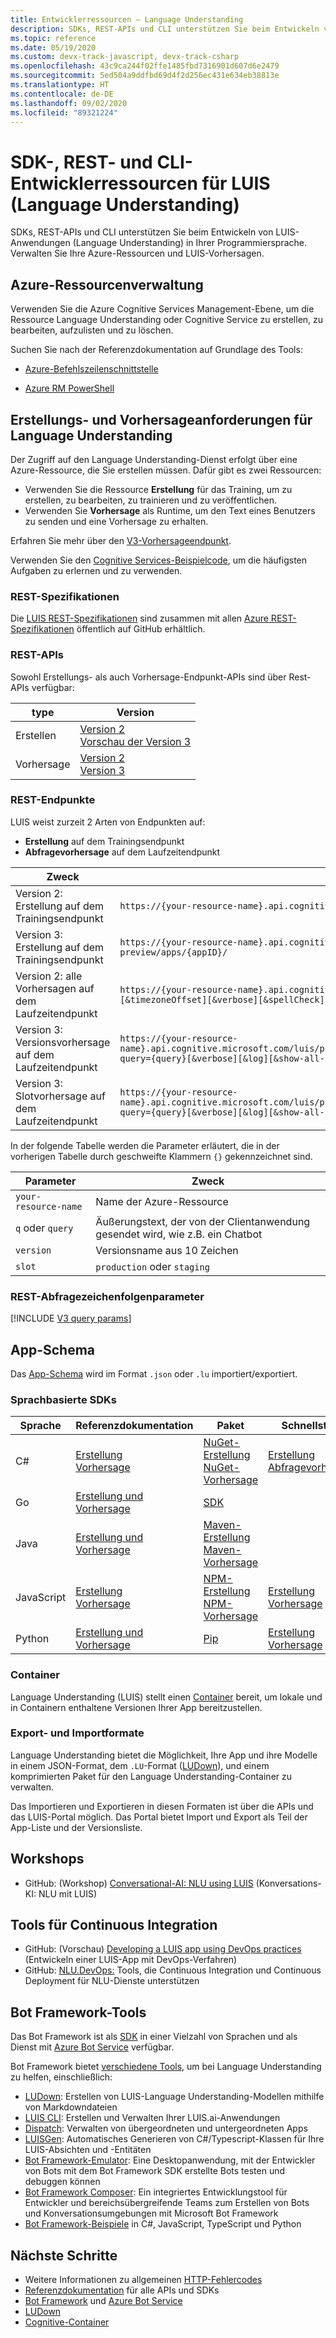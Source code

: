 ```yaml
---
title: Entwicklerressourcen – Language Understanding
description: SDKs, REST-APIs und CLI unterstützen Sie beim Entwickeln von LUIS-Anwendungen (Language Understanding) in Ihrer Programmiersprache. Verwalten Sie Ihre Azure-Ressourcen und LUIS-Vorhersagen.
ms.topic: reference
ms.date: 05/19/2020
ms.custom: devx-track-javascript, devx-track-csharp
ms.openlocfilehash: 43c9ca244f02ffe1485fbd7316901d607d6e2479
ms.sourcegitcommit: 5ed504a9ddfbd69d4f2d256ec431e634eb38813e
ms.translationtype: HT
ms.contentlocale: de-DE
ms.lasthandoff: 09/02/2020
ms.locfileid: "89321224"
---
```

# <a name="sdk-rest-and-cli-developer-resources-for-language-understanding-luis"></a>SDK-, REST- und CLI-Entwicklerressourcen für LUIS (Language Understanding)

SDKs, REST-APIs und CLI unterstützen Sie beim Entwickeln von LUIS-Anwendungen (Language Understanding) in Ihrer Programmiersprache. Verwalten Sie Ihre Azure-Ressourcen und LUIS-Vorhersagen.

## <a name="azure-resource-management"></a>Azure-Ressourcenverwaltung

Verwenden Sie die Azure Cognitive Services Management-Ebene, um die Ressource Language Understanding oder Cognitive Service zu erstellen, zu bearbeiten, aufzulisten und zu löschen.

Suchen Sie nach der Referenzdokumentation auf Grundlage des Tools:

* [Azure-Befehlszeilenschnittstelle](https://docs.microsoft.com/cli/azure/cognitiveservices#az-cognitiveservices-list)

* [Azure RM PowerShell](https://docs.microsoft.com/powershell/module/azurerm.cognitiveservices/?view=azurermps-4.4.1#cognitive_services)


## <a name="language-understanding-authoring-and-prediction-requests"></a>Erstellungs- und Vorhersageanforderungen für Language Understanding

Der Zugriff auf den Language Understanding-Dienst erfolgt über eine Azure-Ressource, die Sie erstellen müssen. Dafür gibt es zwei Ressourcen:

* Verwenden Sie die Ressource **Erstellung** für das Training, um zu erstellen, zu bearbeiten, zu trainieren und zu veröffentlichen.
* Verwenden Sie **Vorhersage** als Runtime, um den Text eines Benutzers zu senden und eine Vorhersage zu erhalten.

Erfahren Sie mehr über den [V3-Vorhersageendpunkt](luis-migration-api-v3.md).

Verwenden Sie den [Cognitive Services-Beispielcode](https://github.com/Azure-Samples/cognitive-services-quickstart-code), um die häufigsten Aufgaben zu erlernen und zu verwenden.

### <a name="rest-specifications"></a>REST-Spezifikationen

Die [LUIS REST-Spezifikationen](https://github.com/Azure/azure-rest-api-specs/tree/master/specification/cognitiveservices/data-plane/LUIS) sind zusammen mit allen [Azure REST-Spezifikationen](https://github.com/Azure/azure-rest-api-specs) öffentlich auf GitHub erhältlich.

### <a name="rest-apis"></a>REST-APIs

Sowohl Erstellungs- als auch Vorhersage-Endpunkt-APIs sind über Rest-APIs verfügbar:

|type|Version|
|--|--|
|Erstellen|[Version 2](https://go.microsoft.com/fwlink/?linkid=2092087)<br>[Vorschau der Version 3](https://westeurope.dev.cognitive.microsoft.com/docs/services/luis-programmatic-apis-v3-0-preview)|
|Vorhersage|[Version 2](https://go.microsoft.com/fwlink/?linkid=2092356)<br>[Version 3](https://westcentralus.dev.cognitive.microsoft.com/docs/services/luis-endpoint-api-v3-0/)|

### <a name="rest-endpoints"></a>REST-Endpunkte

LUIS weist zurzeit 2 Arten von Endpunkten auf:

* **Erstellung** auf dem Trainingsendpunkt
* **Abfragevorhersage** auf dem Laufzeitendpunkt

|Zweck|URL|
|--|--|
|Version 2: Erstellung auf dem Trainingsendpunkt|`https://{your-resource-name}.api.cognitive.microsoft.com/luis/api/v2.0/apps/{appID}/`|
|Version 3: Erstellung auf dem Trainingsendpunkt|`https://{your-resource-name}.api.cognitive.microsoft.com/luis/authoring/v3.0-preview/apps/{appID}/`|
|Version 2: alle Vorhersagen auf dem Laufzeitendpunkt|`https://{your-resource-name}.api.cognitive.microsoft.com/luis/v2.0/apps/{appId}?q={q}[&timezoneOffset][&verbose][&spellCheck][&staging][&bing-spell-check-subscription-key][&log]`|
|Version 3: Versionsvorhersage auf dem Laufzeitendpunkt|`https://{your-resource-name}.api.cognitive.microsoft.com/luis/prediction/v3.0/apps/{appId}/versions/{versionId}/predict?query={query}[&verbose][&log][&show-all-intents]`|
|Version 3: Slotvorhersage auf dem Laufzeitendpunkt|`https://{your-resource-name}.api.cognitive.microsoft.com/luis/prediction/v3.0/apps/{appId}/slots/{slotName}/predict?query={query}[&verbose][&log][&show-all-intents]`|

In der folgende Tabelle werden die Parameter erläutert, die in der vorherigen Tabelle durch geschweifte Klammern `{}` gekennzeichnet sind.

|Parameter|Zweck|
|--|--|
|`your-resource-name`|Name der Azure-Ressource|
|`q` oder `query`|Äußerungstext, der von der Clientanwendung gesendet wird, wie z.B. ein Chatbot|
|`version`|Versionsname aus 10 Zeichen|
|`slot`| `production` oder `staging`|

### <a name="rest-query-string-parameters"></a>REST-Abfragezeichenfolgenparameter

[!INCLUDE [V3 query params](./includes/v3-prediction-query-params.md)]

## <a name="app-schema"></a>App-Schema

Das [App-Schema](app-schema-definition.md) wird im Format `.json` oder `.lu` importiert/exportiert.

### <a name="language-based-sdks"></a>Sprachbasierte SDKs

|Sprache |Referenzdokumentation|Paket|Schnellstarts|
|--|--|--|--|
|C#|[Erstellung](https://docs.microsoft.com/dotnet/api/microsoft.azure.cognitiveservices.language.luis.authoring?view=azure-dotnet)</br>[Vorhersage](https://docs.microsoft.com/dotnet/api/microsoft.azure.cognitiveservices.language.luis.runtime?view=azure-dotnet)|[NuGet-Erstellung](https://www.nuget.org/packages/Microsoft.Azure.CognitiveServices.Language.LUIS.Authoring/)<br>[NuGet-Vorhersage](https://www.nuget.org/packages/Microsoft.Azure.CognitiveServices.Language.LUIS.Runtime/)|[Erstellung](azure-sdk-quickstart.md?pivots=programming-language-csharp)<br>[Abfragevorhersage](azure-sdk-quickstart.md?pivots=programming-language-csharp)|
|Go|[Erstellung und Vorhersage](https://godoc.org/github.com/Azure/azure-sdk-for-go/services/cognitiveservices/v2.0/luis)|[SDK](https://github.com/Azure/azure-sdk-for-go/tree/master/services/cognitiveservices/v2.0/luis)||
|Java|[Erstellung und Vorhersage](https://docs.microsoft.com/java/api/overview/azure/cognitiveservices/client/languageunderstanding?view=azure-java-stable)|[Maven-Erstellung](https://search.maven.org/artifact/com.microsoft.azure.cognitiveservices/azure-cognitiveservices-luis-authoring)<br>[Maven-Vorhersage](https://search.maven.org/artifact/com.microsoft.azure.cognitiveservices/azure-cognitiveservices-luis-runtime)|
|JavaScript|[Erstellung](https://docs.microsoft.com/javascript/api/@azure/cognitiveservices-luis-authoring/?view=azure-node-latest)<br>[Vorhersage](https://docs.microsoft.com/javascript/api/@azure/cognitiveservices-luis-runtime/?view=azure-node-latest)|[NPM-Erstellung](https://www.npmjs.com/package/@azure/cognitiveservices-luis-authoring)<br>[NPM-Vorhersage](https://www.npmjs.com/package/@azure/cognitiveservices-luis-runtime)|[Erstellung](azure-sdk-quickstart.md?pivots=programming-language-javascript)<br>[Vorhersage](azure-sdk-quickstart.md?pivots=programming-language-javascript)|
|Python|[Erstellung und Vorhersage](azure-sdk-quickstart.md?pivots=programming-language-python)|[Pip](https://pypi.org/project/azure-cognitiveservices-language-luis/)|[Erstellung](azure-sdk-quickstart.md?pivots=programming-language-python)<br>[Vorhersage](azure-sdk-quickstart.md?pivots=programming-language-python)|


### <a name="containers"></a>Container

Language Understanding (LUIS) stellt einen [Container](luis-container-howto.md) bereit, um lokale und in Containern enthaltene Versionen Ihrer App bereitzustellen.

### <a name="export-and-import-formats"></a>Export- und Importformate

Language Understanding bietet die Möglichkeit, Ihre App und ihre Modelle in einem JSON-Format, dem `.LU`-Format ([LUDown](https://github.com/microsoft/botbuilder-tools/blob/master/packages/Ludown)), und einem komprimierten Paket für den Language Understanding-Container zu verwalten.

Das Importieren und Exportieren in diesen Formaten ist über die APIs und das LUIS-Portal möglich. Das Portal bietet Import und Export als Teil der App-Liste und der Versionsliste.

## <a name="workshops"></a>Workshops

* GitHub: (Workshop) [Conversational-AI: NLU using LUIS](https://github.com/GlobalAICommunity/Workshop-Conversational-AI) (Konversations-KI: NLU mit LUIS)

## <a name="continuous-integration-tools"></a>Tools für Continuous Integration

* GitHub: (Vorschau) [Developing a LUIS app using DevOps practices](https://github.com/Azure-Samples/LUIS-DevOps-Template) (Entwickeln einer LUIS-App mit DevOps-Verfahren)
* GitHub: [NLU.DevOps:](https://github.com/microsoft/NLU.DevOps) Tools, die Continuous Integration und Continuous Deployment für NLU-Dienste unterstützen

## <a name="bot-framework-tools"></a>Bot Framework-Tools

Das Bot Framework ist als [SDK](https://github.com/Microsoft/botframework) in einer Vielzahl von Sprachen und als Dienst mit [Azure Bot Service](https://dev.botframework.com/) verfügbar.

Bot Framework bietet [verschiedene Tools](https://github.com/microsoft/botbuilder-tools), um bei Language Understanding zu helfen, einschließlich:

* [LUDown](https://github.com/microsoft/botbuilder-tools/blob/master/packages/Ludown): Erstellen von LUIS-Language Understanding-Modellen mithilfe von Markdowndateien
* [LUIS CLI](https://github.com/microsoft/botbuilder-tools/blob/master/packages/LUIS): Erstellen und Verwalten Ihrer LUIS.ai-Anwendungen
* [Dispatch](https://github.com/microsoft/botbuilder-tools/blob/master/packages/Dispatch): Verwalten von übergeordneten und untergeordneten Apps
* [LUISGen](https://github.com/microsoft/botbuilder-tools/blob/master/packages/LUISGen): Automatisches Generieren von C#/Typescript-Klassen für Ihre LUIS-Absichten und -Entitäten
* [Bot Framework-Emulator](https://github.com/Microsoft/BotFramework-Emulator/releases): Eine Desktopanwendung, mit der Entwickler von Bots mit dem Bot Framework SDK erstellte Bots testen und debuggen können
* [Bot Framework Composer](https://github.com/microsoft/BotFramework-Composer/blob/stable/README.md): Ein integriertes Entwicklungstool für Entwickler und bereichsübergreifende Teams zum Erstellen von Bots und Konversationsumgebungen mit Microsoft Bot Framework
* [Bot Framework-Beispiele](https://github.com/microsoft/botbuilder-samples) in C#, JavaScript, TypeScript und Python
## <a name="next-steps"></a>Nächste Schritte

* Weitere Informationen zu allgemeinen [HTTP-Fehlercodes](luis-reference-response-codes.md)
* [Referenzdokumentation](https://docs.microsoft.com/azure/index) für alle APIs und SDKs
* [Bot Framework](https://github.com/Microsoft/botbuilder-dotnet) und [Azure Bot Service](https://dev.botframework.com/)
* [LUDown](https://github.com/microsoft/botbuilder-tools/blob/master/packages/Ludown)
* [Cognitive-Container](../cognitive-services-container-support.md)
